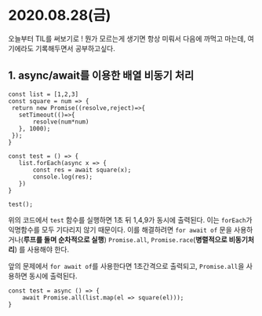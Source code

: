 # 2020.08.28(금)

오늘부터 TIL를 써보기로 ! 뭔가 모르는게 생기면 항상 미뤄서 다음에 까먹고 마는데, 여기에라도 기록해두면서 공부하고싶다.

## 1. async/await를 이용한 배열 비동기 처리
 
 ```
 const list = [1,2,3]
 const square = num => {
  return new Promise((resolve,reject)=>{
  	setTimeout(()=>{
		resolve(num*num)
	}, 1000);
  });
 }
 
 const test = () => {
 	list.forEach(async x => {
		const res = await square(x);
		console.log(res);
	})
 }
 
 test();
 ```
 
 
위의 코드에서 ```test``` 함수를 실행하면 1초 뒤 1,4,9가 동시에 출력된다. 이는 ```forEach```가 익명함수를 모두 기다리지 않기 때문이다.
이를 해결하려면 ```for await of``` 문을 사용하거나(**루프를 돌며 순차적으로 실행**) ```Promise.all```, ```Promise.race```(**병렬적으로 비동기처리**) 를 사용해야 한다.

앞의 문제에서 ```for await of```를 사용한다면 1초간격으로 출력되고, ```Promise.all```을 사용하면 동시에 출력된다.
```
const test = async () => {
	await Promise.all(list.map(el => square(el)));
}
```